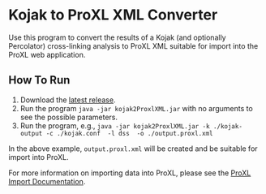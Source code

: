 Kojak to ProXL XML Converter
=====================================================

Use this program to convert the results of a Kojak (and optionally Percolator) cross-linking analysis to ProXL XML suitable for import into the ProXL web application.

How To Run
-------------
1. Download the [latest release](https://github.com/yeastrc/proxl-gen-import-xml-kojak-percolator/releases).
2. Run the program ``java -jar kojak2ProxlXML.jar`` with no arguments to see the possible parameters.
3. Run the program, e.g., ``java -jar kojak2ProxlXML.jar -k ./kojak-output -c ./kojak.conf  -l dss  -o ./output.proxl.xml``

In the above example, ``output.proxl.xml`` will be created and be suitable for import into ProXL.

For more information on importing data into ProXL, please see the [ProXL Import Documentation](http://proxl-web-app.readthedocs.org/en/latest/install/import.html).
